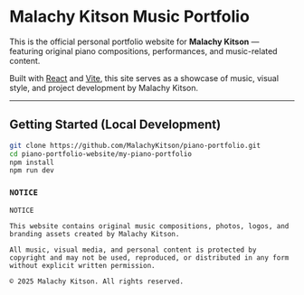 # Malachy Kitson Music Portfolio

This is the official personal portfolio website for **Malachy Kitson** — featuring original piano compositions, performances, and music-related content.

Built with [React](https://react.dev/) and [Vite](https://vitejs.dev/), this site serves as a showcase of music, visual style, and project development by Malachy Kitson.

---

## Getting Started (Local Development)

```bash
git clone https://github.com/MalachyKitson/piano-portfolio.git
cd piano-portfolio-website/my-piano-portfolio
npm install
npm run dev
```

### `NOTICE`

```text
NOTICE

This website contains original music compositions, photos, logos, and branding assets created by Malachy Kitson.

All music, visual media, and personal content is protected by copyright and may not be used, reproduced, or distributed in any form without explicit written permission.

© 2025 Malachy Kitson. All rights reserved.
```
